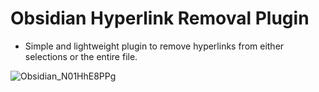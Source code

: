 # Obsidian Hyperlink Removal Plugin

- Simple and lightweight plugin to remove hyperlinks from either selections or the entire file.

![Obsidian_N01HhE8PPg](https://github.com/user-attachments/assets/2fa8443f-9df3-43f8-a26d-96476a59a009)
